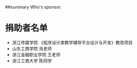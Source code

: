 ##summary Who's sponsor.


# 捐助者名单 #

  * 浙江传媒学院 《程序设计类教学辅导平台设计与开发》教改项目
  * 山东工商学院 肖老师
  * 浙江金融职业学院 王老师
  * 浙江工商大学 陈同学